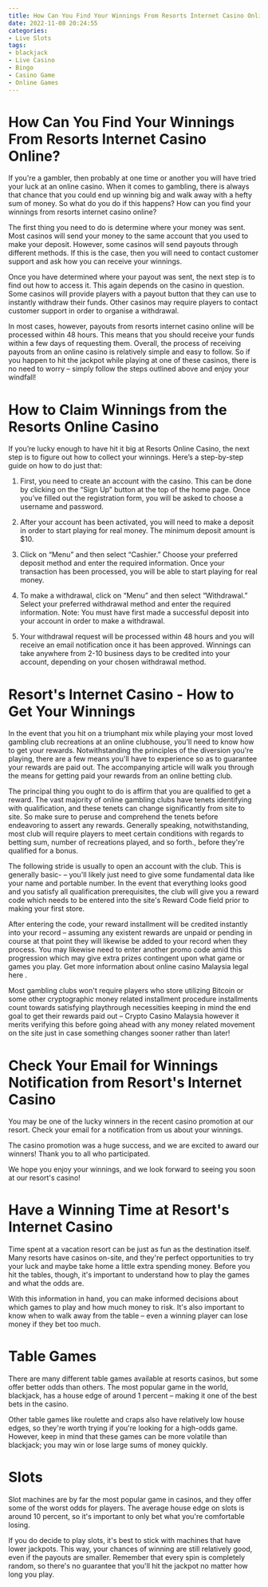 ```yaml
---
title: How Can You Find Your Winnings From Resorts Internet Casino Online
date: 2022-11-08 20:24:55
categories:
- Live Slots
tags:
- blackjack
- Live Casino
- Bingo
- Casino Game
- Online Games
---
```



#  How Can You Find Your Winnings From Resorts Internet Casino Online?

If you're a gambler, then probably at one time or another you will have tried your luck at an online casino. When it comes to gambling, there is always that chance that you could end up winning big and walk away with a hefty sum of money. So what do you do if this happens? How can you find your winnings from resorts internet casino online?

The first thing you need to do is determine where your money was sent. Most casinos will send your money to the same account that you used to make your deposit. However, some casinos will send payouts through different methods. If this is the case, then you will need to contact customer support and ask how you can receive your winnings.

Once you have determined where your payout was sent, the next step is to find out how to access it. This again depends on the casino in question. Some casinos will provide players with a payout button that they can use to instantly withdraw their funds. Other casinos may require players to contact customer support in order to organise a withdrawal.

In most cases, however, payouts from resorts internet casino online will be processed within 48 hours. This means that you should receive your funds within a few days of requesting them. Overall, the process of receiving payouts from an online casino is relatively simple and easy to follow. So if you happen to hit the jackpot while playing at one of these casinos, there is no need to worry – simply follow the steps outlined above and enjoy your windfall!

#  How to Claim Winnings from the Resorts Online Casino

If you’re lucky enough to have hit it big at Resorts Online Casino, the next step is to figure out how to collect your winnings. Here’s a step-by-step guide on how to do just that:

1. First, you need to create an account with the casino. This can be done by clicking on the “Sign Up” button at the top of the home page. Once you’ve filled out the registration form, you will be asked to choose a username and password.

2. After your account has been activated, you will need to make a deposit in order to start playing for real money. The minimum deposit amount is $10.

3. Click on “Menu” and then select “Cashier.” Choose your preferred deposit method and enter the required information. Once your transaction has been processed, you will be able to start playing for real money.

4. To make a withdrawal, click on “Menu” and then select “Withdrawal.” Select your preferred withdrawal method and enter the required information. Note: You must have first made a successful deposit into your account in order to make a withdrawal.

5. Your withdrawal request will be processed within 48 hours and you will receive an email notification once it has been approved. Winnings can take anywhere from 2-10 business days to be credited into your account, depending on your chosen withdrawal method.

#  Resort's Internet Casino - How to Get Your Winnings

In the event that you hit on a triumphant mix while playing your most loved gambling club recreations at an online clubhouse, you'll need to know how to get your rewards. Notwithstanding the principles of the diversion you're playing, there are a few means you'll have to experience so as to guarantee your rewards are paid out. The accompanying article will walk you through the means for getting paid your rewards from an online betting club.

The principal thing you ought to do is affirm that you are qualified to get a reward. The vast majority of online gambling clubs have tenets identifying with qualification, and these tenets can change significantly from site to site. So make sure to peruse and comprehend the tenets before endeavoring to assert any rewards. Generally speaking, notwithstanding, most club will require players to meet certain conditions with regards to betting sum, number of recreations played, and so forth., before they're qualified for a bonus.

The following stride is usually to open an account with the club. This is generally basic- – you'll likely just need to give some fundamental data like your name and portable number. In the event that everything looks good and you satisfy all qualification prerequisites, the club will give you a reward code which needs to be entered into the site's Reward Code field prior to making your first store.

After entering the code, your reward installment will be credited instantly into your record – assuming any existent rewards are unpaid or pending in course at that point they will likewise be added to your record when they process. You may likewise need to enter another promo code amid this progression which may give extra prizes contingent upon what game or games you play. Get more information about online casino Malaysia legal here .

Most gambling clubs won't require players who store utilizing Bitcoin or some other cryptographic money related installment procedure installments count towards satisfying playthrough necessities keeping in mind the end goal to get their rewards paid out – Crypto Casino Malaysia however it merits verifying this before going ahead with any money related movement on the site just in case something changes sooner rather than later!

#  Check Your Email for Winnings Notification from Resort's Internet Casino

You may be one of the lucky winners in the recent casino promotion at our resort. Check your email for a notification from us about your winnings.

The casino promotion was a huge success, and we are excited to award our winners! Thank you to all who participated.

We hope you enjoy your winnings, and we look forward to seeing you soon at our resort's casino!

#  Have a Winning Time at Resort's Internet Casino

Time spent at a vacation resort can be just as fun as the destination itself. Many resorts have casinos on-site, and they're perfect opportunities to try your luck and maybe take home a little extra spending money. Before you hit the tables, though, it's important to understand how to play the games and what the odds are.

With this information in hand, you can make informed decisions about which games to play and how much money to risk. It's also important to know when to walk away from the table – even a winning player can lose money if they bet too much.

# Table Games

There are many different table games available at resorts casinos, but some offer better odds than others. The most popular game in the world, blackjack, has a house edge of around 1 percent – making it one of the best bets in the casino.

Other table games like roulette and craps also have relatively low house edges, so they're worth trying if you're looking for a high-odds game. However, keep in mind that these games can be more volatile than blackjack; you may win or lose large sums of money quickly.

# Slots

Slot machines are by far the most popular game in casinos, and they offer some of the worst odds for players. The average house edge on slots is around 10 percent, so it's important to only bet what you're comfortable losing.

If you do decide to play slots, it's best to stick with machines that have lower jackpots. This way, your chances of winning are still relatively good, even if the payouts are smaller. Remember that every spin is completely random, so there's no guarantee that you'll hit the jackpot no matter how long you play.